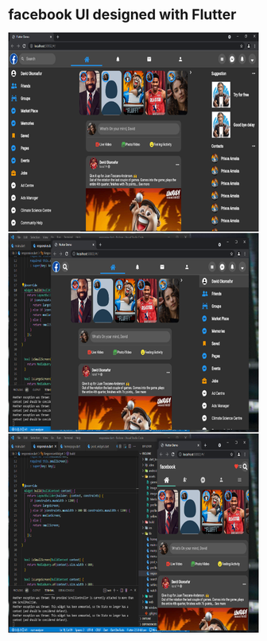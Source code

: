# facebook UI designed with Flutter

<img src="https://github.com/korafdavid/Flutter-Facebook-Clone/blob/main/assets/gitHub_images/three.png" height=400>


<img src="https://github.com/korafdavid/Flutter-Facebook-Clone/blob/main/assets/gitHub_images/two.png" height=400>

<img src="https://github.com/korafdavid/Flutter-Facebook-Clone/blob/main/assets/gitHub_images/one.png" height=400>